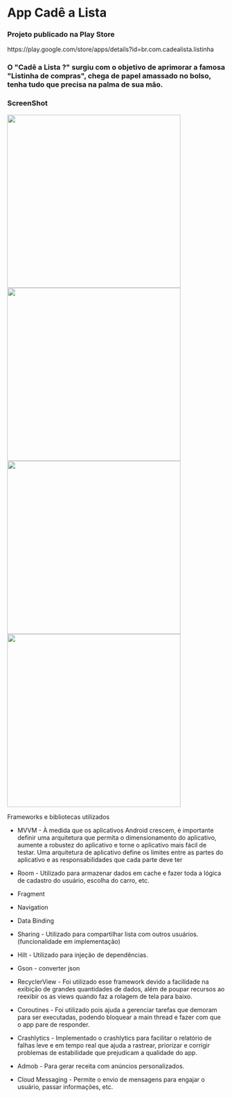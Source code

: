 <h1>App Cadê a Lista</h1>

<h3>Projeto publicado na Play Store</h3>

<p>https://play.google.com/store/apps/details?id=br.com.cadealista.listinha</p>

<h3> O "Cadê a Lista ?" surgiu com o objetivo de aprimorar a famosa "Listinha de compras", chega de papel amassado no bolso, tenha tudo que precisa na palma de sua mão. </h3>

<h3>ScreenShot</h3>

<img src="https://i.imgur.com/mzs4Hjz.png" height="400"> <img src="https://i.imgur.com/zXIbdzm.png" height="400"> <img src="https://i.imgur.com/43cryQp.png" height="400"> <img src="https://i.imgur.com/Csy6H1B.png" height="400">

<p>Frameworks e bibliotecas utilizados

- MVVM - À medida que os aplicativos Android crescem, é importante definir uma arquitetura que permita o dimensionamento do aplicativo, aumente a robustez do aplicativo e torne o aplicativo mais fácil de testar. Uma arquitetura de aplicativo define os limites entre as partes do aplicativo e as responsabilidades que cada parte deve ter

- Room - Utilizado para armazenar dados em cache e fazer toda a lógica de cadastro do usuário, escolha do carro, etc.

- Fragment

- Navigation

- Data Binding

- Sharing - Utilizado para compartilhar lista com outros usuários. (funcionalidade em implementação)

- Hilt - Utilizado para injeção de dependências.
    
- Gson - converter json
    
- RecyclerView - Foi utilizado esse framework devido a facilidade na exibição de grandes quantidades de dados, além de poupar recursos ao reexibir os as views quando faz a rolagem de tela para baixo.

- Coroutines - Foi utilizado pois ajuda a gerenciar tarefas que demoram para ser executadas, podendo bloquear a main thread e fazer com que o app pare de responder.

- Crashlytics - Implementado o crashlytics para facilitar o relatório de falhas leve e em tempo real que ajuda a rastrear, priorizar e corrigir problemas de estabilidade que prejudicam a qualidade do app. 

- Admob - Para gerar receita com anúncios personalizados.

- Cloud Messaging - Permite o envio de mensagens para engajar o usuário, passar informações, etc.

</p>
